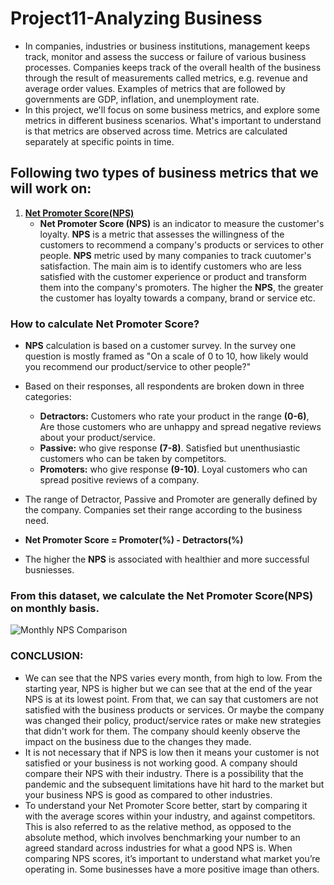 #  Project11-Analyzing Business
  - In companies, industries or business institutions, management keeps track, monitor and assess the success or failure of various business processes. Companies keeps track
of the overall health of the business through the result of measurements called metrics, e.g. revenue and average order values.
Examples of metrics that are followed by governments are GDP, inflation, and unemployment rate.
  - In this project, we'll focus on some business metrics, and explore some metrics in different business scenarios. What's important to understand is that metrics are observed 
across time. Metrics are calculated separately at specific points in time.

## Following two types of business metrics that we will work on:
   1. [**Net Promoter Score(NPS)**](https://github.com/Fiza-Iftikhar/Data_Science_Projects/blob/main/Project11-Analyzing%20Business/Project11.1-Net%20Promoter%20Score(NPS).ipynb)
      - **Net Promoter Score (NPS)** is an indicator to measure the customer's loyalty. **NPS** is a metric that assesses the willingness of the customers to recommend a company's products or services to other people. **NPS** metric used by many companies to track cuutomer's satisfaction. The main aim is to identify customers who are less satisfied with the customer experience or product and transform them into the company's promoters. The higher the **NPS**, the greater the customer has loyalty towards a company, brand or service etc. 

### How to calculate Net Promoter Score?
   - **NPS** calculation is based on a customer survey. In the survey one question is mostly framed as "On a scale of 0 to 10, how likely would you recommend our product/service to other people?"
   - Based on their responses, all respondents are broken down in three categories:
       - **Detractors:** Customers who rate your product in the range **(0-6)**, Are those customers who are unhappy and spread negative reviews about your product/service. 
       - **Passive:** who give response **(7-8)**. Satisfied but unenthusiastic customers who can be taken by competitors.
       - **Promoters:** who give response **(9-10)**. Loyal customers who can spread positive reviews of a company.
    
   - The range of Detractor, Passive and Promoter are generally defined by the company. Companies set their range according to the business need.     
   - **Net Promoter Score = Promoter(%) - Detractors(%)** 
   - The higher the **NPS** is associated with healthier and more successful busniesses.

### From this dataset, we calculate the Net Promoter Score(NPS) on monthly basis.

![Monthly NPS Comparison](https://user-images.githubusercontent.com/70064467/121932349-a4476f00-ccf9-11eb-92f6-ed9b56680e8d.png)

### CONCLUSION:
   - We can see that the NPS varies every month, from high to low. From the starting year, NPS is higher but we can see that at the end of the year NPS is at its lowest point. From that, we can say that customers are not satisfied with the business products or services. Or maybe the company was changed their policy, product/service rates or make new strategies that didn't work for them. The company should keenly observe the impact on the business due to the changes they made.  
 - It is not necessary that if NPS is low then it means your customer is not satisfied or your business is not working good. A company should compare their NPS with their industry. There is a possibility that the pandemic and the subsequent limitations have hit hard to the market but your business NPS is good as compared to other industries.
 - To understand your Net Promoter Score better, start by comparing it with the average scores within your industry, and against competitors. This is also referred to as the relative method, as opposed to the absolute method, which involves benchmarking your number to an agreed standard across industries for what a good NPS is. When comparing NPS scores, it’s important to understand what market you’re operating in. Some businesses have a more positive image than others.

